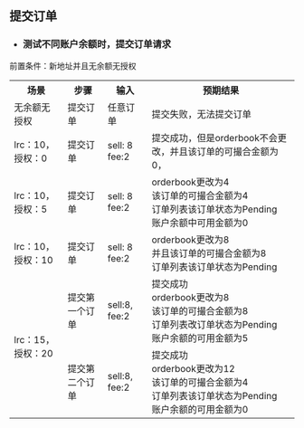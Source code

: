 ## 提交订单

- ### 测试不同账户余额时，提交订单请求

 前置条件：新地址并且无余额无授权

<table>
  <tr>
    <th>场景</th>
    <th>步骤</th>
    <th>输入</th>
    <th>预期结果</th>
  </tr>
  <tr>
    <td>无余额无授权</td>
    <td>提交订单</td>
     <td>任意订单</td>
    <td>提交失败，无法提交订单</td>
  </tr>
  <tr>
    <td>lrc：10，授权：0</td>
     <td>提交订单</td>
    <td>sell: 8 fee:2</td>
    <td>提交成功，但是orderbook不会更改，并且该订单的可撮合金额为0，</td>
  </tr>
  <tr>
    <td>lrc：10，授权：5</td>
    <td>提交订单</td>
    <td>sell: 8 fee:2</td>
    <td>orderbook更改为4 <br> 该订单的可撮合金额为4 <br> 订单列表该订单状态为Pending <br>
    账户余额中可用金额为0
    </td>
  </tr>
    <tr>
    <td>lrc：10，授权：10</td>
    <td>提交订单</td>
    <td>sell: 8 fee:2</td>
    <td>orderbook更改为8 <br> 并且该订单的可撮合金额为8 <br> 订单列表该订单状态为Pending <br> 
    </td>
  </tr>
  <tr>
    <td rowspan="2" >lrc：15，授权：20</td>
    <td>提交第一个订单</td>
    <td>sell:8, fee:2</td>
    <td>提交成功 <br> orderbook更改为8 <br> 该订单的可撮合金额为8 <br> 订单列表改订单状态为Pending <br> 账户余额的可用金额为5</td>
  </tr>
  <tr>
    <td>提交第二个订单</td>
    <td>sell:8, fee:2</td>
    <td>提交成功 <br> orderbook更改为12 <br> 该订单的可撮合金额为4 <br> 订单列表该订单状态为Pending <br> 账户余额的可用金额为0 </td>
  </tr>
</table>